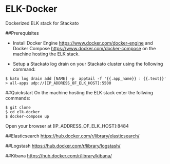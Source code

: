 # ELK-Docker
Dockerized ELK stack for Stackato

##Prerequisites
- Install Docker Engine https://www.docker.com/docker-engine and Docker Compose https://www.docker.com/docker-compose on the machine hosting the ELK stack.

- Setup a Stackato log drain on your Stackato cluster using the following command:
```
$ kato log drain add [NAME] -p  apptail -f '{{.app_name}} : {{.text}}' > all-apps udp://[IP_ADDRESS_OF_ELK_HOST]:5500
```

##Quickstart
On the machine hosting the ELK stack enter the follwing commands:
```
$ git clone 
$ cd elk-docker
$ docker-compose up
```

Open your browser at [IP_ADDRESS_OF_ELK_HOST]:8484

##Elasticsearch
https://hub.docker.com/r/library/elasticsearch/

##Logstash
https://hub.docker.com/r/library/logstash/

##Kibana
https://hub.docker.com/r/library/kibana/
